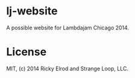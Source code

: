 # lj-website

A possible website for Lambdajam Chicago 2014.

# License

MIT, (c) 2014 Ricky Elrod and Strange Loop, LLC.

